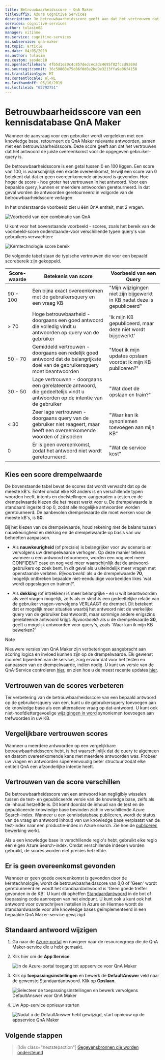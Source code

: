 ```yaml
---
title: Betrouwbaarheidsscore - QnA Maker
titleSuffix: Azure Cognitive Services
description: De betrouwbaarheidsscore geeft aan dat het vertrouwen dat het antwoord de juiste overeenkomst voor de opgegeven gebruiker-query is.
services: cognitive-services
author: tulasim88
manager: nitinme
ms.service: cognitive-services
ms.subservice: qna-maker
ms.topic: article
ms.date: 04/05/2019
ms.author: tulasim
ms.custom: seodec18
ms.openlocfilehash: 4fb5d1e20c4c857dedcec2dc4695f82fccd9269d
ms.sourcegitcommit: 36c50860e75d86f0d0e2be9e3213ffa9a06f4150
ms.translationtype: MT
ms.contentlocale: nl-NL
ms.lasthandoff: 05/16/2019
ms.locfileid: "65792751"
---
```

# <a name="confidence-score-of-a-qna-maker-knowledge-base"></a>Betrouwbaarheidsscore van een kennisdatabase QnA Maker
Wanneer de aanvraag voor een gebruiker wordt vergeleken met een knowledge base, retourneert de QnA Maker relevante antwoorden, samen met een betrouwbaarheidsscore. Deze score geeft aan dat het vertrouwen dat het antwoord de juiste overeenkomst voor de opgegeven gebruiker-query is. 

De betrouwbaarheidsscore is een getal tussen 0 en 100 liggen. Een score van 100, is waarschijnlijk een exacte overeenkomst, terwijl een score van 0 betekent dat dat er geen overeenkomende antwoord is gevonden. Hoe hoger de score - hoe groter het vertrouwen in het antwoord. Voor een bepaalde query, kunnen er meerdere antwoorden geretourneerd. In dat geval worden de antwoorden geretourneerd in volgorde van de betrouwbaarheidsscore verlagen.

In het onderstaande voorbeeld ziet u één QnA entiteit, met 2 vragen. 


![Voorbeeld van een combinatie van QnA](../media/qnamaker-concepts-confidencescore/ranker-example-qna.png)

U kunt voor het bovenstaande voorbeeld - scores, zoals het bereik van de voorbeeld-score onderstaande-voor verschillende typen query's van gebruikers verwachten:


![Kerntechnologie score bereik](../media/qnamaker-concepts-confidencescore/ranker-score-range.png)


De volgende tabel staan de typische vertrouwen die voor een bepaald scorebereik zijn gekoppeld.

|Score-waarde|Betekenis van score|Voorbeeld van een Query|
|--|--|--|
|90 - 100|Een bijna exact overeenkomen met de gebruikersquery en een vraag KB|"Mijn wijzigingen niet zijn bijgewerkt in KB nadat deze is gepubliceerd"|
|> 70|Hoge betrouwbaarheid - doorgaans een goed antwoord die volledig vindt u antwoorden op query van de gebruiker|'Ik mijn KB gepubliceerd, maar deze niet wordt bijgewerkt'|
|50 - 70|Gemiddeld vertrouwen - doorgaans een redelijk goed antwoord dat de belangrijkste doel van de gebruikersquery moet beantwoorden|"Moet ik mijn updates opslaan voordat ik mijn KB publiceren?"|
|30 - 50|Lage vertrouwen - doorgaans een gerelateerde antwoord, die gedeeltelijk vindt u antwoorden op de intentie van de gebruiker|"Wat doet de opslaan en train?"|
|< 30|Zeer lage vertrouwen - doorgaans query van de gebruiker niet reageert, maar heeft een overeenkomende woorden of zinsdelen |"Waar kan ik synoniemen toevoegen aan mijn KB"|
|0|Er is geen overeenkomst, zodat het antwoord niet wordt geretourneerd.|"Wat de service kost"|

## <a name="choose-a-score-threshold"></a>Kies een score drempelwaarde
De bovenstaande tabel bevat de scores dat wordt verwacht dat op de meeste kB's. Echter omdat elke KB anders is en verschillende typen woorden heeft, intents en doelstellingen-aangeraden u testen en de drempelwaarde kiezen die het meest werkt voor u. De drempelwaarde is standaard ingesteld op 0, zodat alle mogelijke antwoorden worden geretourneerd. De aanbevolen drempelwaarde die moet werken voor de meeste kB's, is **50**.

Bij het kiezen van de drempelwaarde, houd rekening met de balans tussen nauwkeurigheid en dekking en de drempelwaarde op basis van uw behoeften aanpassen.

- Als **nauwkeurigheid** (of precisie) is belangrijker voor uw scenario en vervolgens uw drempelwaarde verhogen. Op deze manier telkens wanneer u een antwoord retourneren, worden een nog veel meer CONFIDENT case en nog veel meer waarschijnlijk dat de antwoord-gebruikers op zoek bent. In dit geval als u uiteindelijk meer vragen met openstaande verlaten. *Bijvoorbeeld:* als u de drempelwaarde **70**, mogelijk ontbreken bepaalde niet-eenduidige voorbeelden likes 'wat wordt opgeslagen en trainen?'.

- Als **dekking** (of intrekken) is meer belangrijke - en u wilt beantwoorden als veel vragen mogelijk, zelfs als er slechts een gedeeltelijke relatie van de gebruiker vragen-vervolgens VERLAAGT de drempel. Dit betekent dat er mogelijk meer situaties waarbij het antwoord niet de werkelijke query van de gebruiker beantwoordt, maar sommige andere enigszins gerelateerde antwoord krijgt. *Bijvoorbeeld:* als u de drempelwaarde **30**, geeft u mogelijk antwoorden voor query's, zoals 'Waar kan ik mijn KB bewerken?'

> [!NOTE]
> Nieuwere versies van QnA Maker zijn verbeteringen aangebracht aan scoring logica en invloed kunnen zijn op de drempelwaarde. Elk gewenst moment bijwerken van de service, zorg ervoor dat voor het testen en aanpassen van de drempelwaarde, indien nodig. U kunt uw versie van de QnA-Service controleren [hier](https://www.qnamaker.ai/UserSettings), en zien hoe u de meest recente updates [hier](../How-To/troubleshooting-runtime.md).

## <a name="improve-confidence-scores"></a>Vertrouwen van de scores verbeteren
Ter verbetering van de betrouwbaarheidsscore van een bepaald antwoord op de gebruikersquery van een, kunt u de gebruikersquery toevoegen aan de knowledge base als een alternatieve vraag op dat-antwoord. U kunt ook niet-hoofdlettergevoelige [wijzigingen in word](https://docs.microsoft.com/rest/api/cognitiveservices/qnamaker/alterations/replace) synoniemen toevoegen aan trefwoorden in uw KB.


## <a name="similar-confidence-scores"></a>Vergelijkbare vertrouwen scores
Wanneer u meerdere antwoorden op een vergelijkbare betrouwbaarheidsscore hebt, is het waarschijnlijk dat de query te algemeen en daarom overeenkomende kans met meerdere antwoorden was. Probeer uw vragen en antwoorden supereenvoudig beter structuur zodat elke entiteit QnA een afzonderlijke intentie heeft.


## <a name="confidence-score-differences"></a>Vertrouwen van de score verschillen
De betrouwbaarheidsscore van een antwoord kan negligibly wisselen tussen de test- en gepubliceerde versie van de knowledge base, zelfs als de inhoud hetzelfde is. Dit komt doordat de inhoud van de test en de gepubliceerde knowledge base bevinden zich in verschillende Azure Search-index. Wanneer u een kennisdatabase publiceren, wordt de status van de vraag en antwoord inhoud van uw knowledge base verplaatst van de test-index naar een productie-index in Azure search. Zie hoe de [publiceren](../Quickstarts/create-publish-knowledge-base.md#publish-the-knowledge-base) bewerking werkt.

Als u een knowledge base in verschillende regio's hebt, gebruikt elke regio een eigen Azure Search-index. Omdat verschillende indexen worden gebruikt, de scores worden niet precies hetzelfde. 


## <a name="no-match-found"></a>Er is geen overeenkomst gevonden
Wanneer er geen goede overeenkomst is gevonden door de kerntechnologie, wordt de betrouwbaarheidsscore van 0,0 of 'Geen' wordt geretourneerd en wordt het standaardantwoord is 'Geen goede treffer gevonden in de KB'. U kunt dit opheffen [Standaardantwoord](#change-default-answer) in de bot of toepassing code aanroepen van het eindpunt. U kunt ook u kunt ook het antwoord voor overschrijven instellen in Azure en Hiermee wordt de standaardwaarde voor alle knowledge bases geïmplementeerd in een bepaalde QnA Maker-service gewijzigd.

## <a name="change-default-answer"></a>Standaard antwoord wijzigen

1. Ga naar de [Azure-portal](https://portal.azure.com) en navigeer naar de resourcegroep die de QnA Maker-service die u hebt gemaakt.

2. Klik hier om de **App Service**.

    ![In de Azure-portal toegang tot appservice voor QnA Maker](../media/qnamaker-concepts-confidencescore/set-default-response.png)

3. Klik op **toepassingsinstellingen** en bewerk de **DefaultAnswer** veld naar de gewenste Standaardantwoord. Klik op **Opslaan**.

    ![Selecteer de toepassingsinstellingen en bewerk vervolgens DefaultAnswer voor QnA Maker](../media/qnamaker-concepts-confidencescore/change-response.png)

4. Uw App-service opnieuw starten

    ![Nadat u de DefaultAnswer hebt gewijzigd, start opnieuw op de appservice QnA Maker](../media/qnamaker-faq/qnamaker-appservice-restart.png)


## <a name="next-steps"></a>Volgende stappen
> [!div class="nextstepaction"]
> [Gegevensbronnen die worden ondersteund](./data-sources-supported.md)

